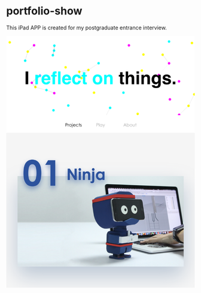 # portfolio-show
This iPad APP is created for my postgraduate entrance interview.

  
![image](https://github.com/arttge/portfolio-show/blob/master/images/index.PNG)
